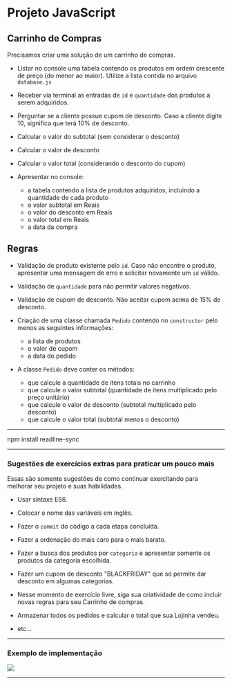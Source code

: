 # Projeto JavaScript

## Carrinho de Compras

Precisamos criar uma solução de um carrinho de compras.

- Listar no console uma tabela contendo os produtos em ordem crescente de preço (do menor ao maior). Utilize a lista contida no arquivo `database.js`

- Receber via terminal as entradas de `id` e `quantidade` dos produtos a serem adquiridos.

- Perguntar se a cliente possue cupom de desconto. Caso a cliente digite 10, significa que terá 10% de desconto.

- Calcular o valor do subtotal (sem considerar o desconto)

- Calcular o valor de desconto

- Calcular o valor total (considerando o desconto do cupom)

- Apresentar no console:
  - a tabela contendo a lista de produtos adquiridos, incluindo a quantidade de cada produto
  - o valor subtotal em Reais
  - o valor do desconto em Reais
  - o valor total em Reais
  - a data da compra

## Regras

- Validação de produto existente pelo `id`. Caso não encontre o produto, apresentar uma mensagem de erro e solicitar novamente um `id` válido.

- Validação de `quantidade` para não permitir valores negativos.

- Validação de cupom de desconto. Não aceitar cupom acima de 15% de desconto.

- Criação de uma classe chamada `Pedido` contendo no `constructor` pelo menos as seguintes informações:
  - a lista de produtos
  - o valor de cupom
  - a data do pedido

- A classe `Pedido` deve conter os métodos:
  - que calcule a quantidade de itens totais no carrinho
  - que calcule o valor subtotal (quantidade de itens multiplicado pelo preço unitário)
  - que calcule o valor de desconto (subtotal multiplicado pelo desconto)
  - que calcule o valor total (subtotal menos o desconto)

---

npm install readline-sync

---

### Sugestões de exercícios extras para praticar um pouco mais

Essas são somente sugestões de como continuar exercitando para melhorar seu projeto e suas habilidades.

- Usar sintaxe ES6.

- Colocar o nome das variáveis em inglês.

- Fazer o `commit` do código a cada etapa concluída.

- Fazer a ordenação do mais caro para o mais barato.

- Fazer a busca dos produtos por `categoria` e apresentar somente os produtos da categoria escolhida.

- Fazer um cupom de desconto "BLACKFRIDAY" que só permite dar desconto em algumas categorias.

- Nesse momento de exercício livre, siga sua criatividade de como incluir novas regras para seu Carrinho de compras.

- Armazenar todos os pedidos e calcular o total que sua Lojinha vendeu.

- etc...

---

### Exemplo de implementação

<img src="./CarrinhoDeCompras.gif" />

---
